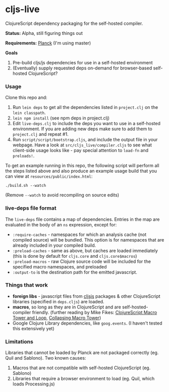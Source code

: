 # cljs-live

ClojureScript dependency packaging for the self-hosted compiler.

**Status:** Alpha, still figuring things out

**Requirements:** [Planck](planck-repl.org) (I'm using master)

**Goals**

1. Pre-build cljs/js dependencies for use in a self-hosted environment
2. (Eventually) supply requested deps on-demand for browser-based self-hosted ClojureScript?

### Usage

Clone this repo and:

1. Run `lein deps` to get all the dependencies listed in `project.clj` on the `lein classpath`.
2. `lein npm install` (see npm deps in project.clj)
3. Edit `live-deps.clj` to include the deps you want to use in a self-hosted environment. If you are adding new deps make sure to add them to `project.clj` and repeat #1.
4. Run `script/script/bootstrap.cljs`, and include the output file in your webpage. Have a look at `src/cljs_live/compiler.cljs` to see what client-side usage looks like - pay special attention to `load-fn` and `preloads!`.

To get an example running in this repo, the following script will perform all the steps listed above and also produce an example usage build that you can view at `resources/public/index.html`:

`./build.sh --watch`

(Remove `--watch` to avoid recompiling on source edits)

### live-deps file format

The `live-deps` file contains a map of dependencies. Entries in the map are evaluated in the body of an `ns` expression, except for:

 - `:require-caches` - namespaces for which an analysis cache (not compiled source) will be bundled. This option is for namespaces that are already included in your compiled build.
 - `:preload-caches` - same as above, but caches are loaded immediately (this is done by default for `cljs.core` and `cljs.core$macros`)
 - `:preload-macros` - raw Clojure source code will be included for the specified macro namespaces, and preloaded
 - `:output-to` is the destination path for the emitted javascript.

### Things that work

- **foreign libs** - javascript files from [cljsjs](http://cljsjs.github.io/) packages & other ClojureScript libraries (specified in `deps.cljs`) are loaded.
- **macros**, so long as they are in ClojureScript and are self-hosted-compiler friendly. (further reading by Mike Fikes: [ClojureScript Macro Tower and Loop](http://blog.fikesfarm.com/posts/2015-12-18-clojurescript-macro-tower-and-loop.html), [Collapsing Macro Tower](http://blog.fikesfarm.com/posts/2016-03-04-collapsing-macro-tower.html))
- Google Clojure Library dependencies, like `goog.events`. (I haven't tested this extensively yet)

### Limitations

Libraries that cannot be loaded by Planck are not packaged correctly (eg. Quil and Sablono). Two known causes:

1. Macros that are not compatible with self-hosted ClojureScript (eg. Sablono)
2. Libraries that require a browser environment to load (eg. Quil, which loads Processing.js)

